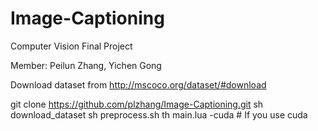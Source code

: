 # Image-Captioning
Computer Vision Final Project

Member: Peilun Zhang, Yichen Gong

Download dataset from http://mscoco.org/dataset/#download

git clone https://github.com/plzhang/Image-Captioning.git
sh download_dataset
sh preprocess.sh
th main.lua -cuda # If you use cuda

